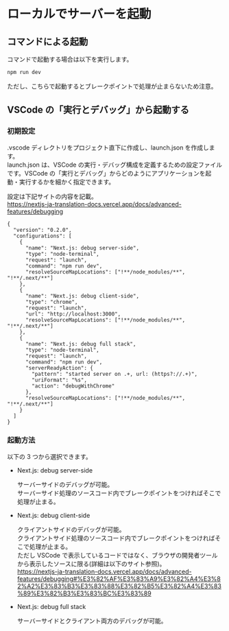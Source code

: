 # ローカルでサーバーを起動

## コマンドによる起動

コマンドで起動する場合は以下を実行します。

```bash
npm run dev
```

ただし、こちらで起動するとブレークポイントで処理が止まらないため注意。

## VSCode の「実行とデバッグ」から起動する

### 初期設定

.vscode ディレクトリをプロジェクト直下に作成し、launch.json を作成します。  
launch.json は、VSCode の実行・デバッグ構成を定義するための設定ファイルです。VSCode の「実行とデバッグ」からどのようにアプリケーションを起動・実行するかを細かく指定できます。

設定は下記サイトの内容を記載。  
https://nextjs-ja-translation-docs.vercel.app/docs/advanced-features/debugging

```
{
  "version": "0.2.0",
  "configurations": [
    {
      "name": "Next.js: debug server-side",
      "type": "node-terminal",
      "request": "launch",
      "command": "npm run dev",
      "resolveSourceMapLocations": ["!**/node_modules/**", "!**/.next/**"]
    },
    {
      "name": "Next.js: debug client-side",
      "type": "chrome",
      "request": "launch",
      "url": "http://localhost:3000",
      "resolveSourceMapLocations": ["!**/node_modules/**", "!**/.next/**"]
    },
    {
      "name": "Next.js: debug full stack",
      "type": "node-terminal",
      "request": "launch",
      "command": "npm run dev",
      "serverReadyAction": {
        "pattern": "started server on .+, url: (https?://.+)",
        "uriFormat": "%s",
        "action": "debugWithChrome"
      },
      "resolveSourceMapLocations": ["!**/node_modules/**", "!**/.next/**"]
    }
  ]
}
```

### 起動方法

以下の 3 つから選択できます。

- Next.js: debug server-side

  サーバーサイドのデバッグが可能。  
  サーバーサイド処理のソースコード内でブレークポイントをつければそこで処理が止まる。

- Next.js: debug client-side

  クライアントサイドのデバッグが可能。  
  クライアントサイド処理のソースコード内でブレークポイントをつければそこで処理が止まる。  
  ただし VSCode で表示しているコードではなく、ブラウザの開発者ツールから表示したソースに限る(詳細は以下のサイト参照)。  
  https://nextjs-ja-translation-docs.vercel.app/docs/advanced-features/debugging#%E3%82%AF%E3%83%A9%E3%82%A4%E3%82%A2%E3%83%B3%E3%83%88%E3%82%B5%E3%82%A4%E3%83%89%E3%82%B3%E3%83%BC%E3%83%89

- Next.js: debug full stack

  サーバーサイドとクライアント両方のデバッグが可能。
